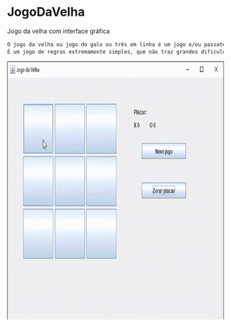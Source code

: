 # JogoDaVelha
Jogo da velha com interface gráfica

```txt
O jogo da velha ou jogo do galo ou três em linha é um jogo e/ou passatempo popular. 
É um jogo de regras extremamente simples, que não traz grandes dificuldades para seus jogadores e é facilmente aprendido.
```

<img align="center" alt="Frank-gif" height="600" width="600" src="jogo_da_velha_demostracao.gif">
